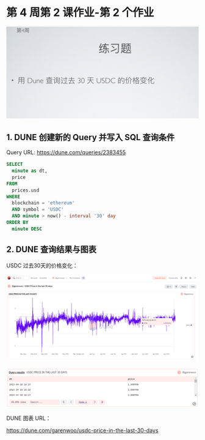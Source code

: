 # 第 4 周第 2 课作业-第 2 个作业
![w4-2-2](./IMG/Assignment_w4-2-2.png)
## 1. DUNE 创建新的 Query 并写入 SQL 查询条件
Query URL: https://dune.com/queries/2383455

```SQL
SELECT
  minute as dt,
  price
FROM
  prices.usd
WHERE
  blockchain = 'ethereum'
  AND symbol = 'USDC'
  AND minute > now() - interval '30' day
ORDER BY
  minute DESC
```
## 2. DUNE 查询结果与图表
USDC 过去30天的价格变化：

![w4-2-2](./IMG/1_DUNE_LineChart.png)

![w4-2-2](./IMG/2_DUNE_QueryResult.png)

DUNE 图表 URL：

https://dune.com/garenwoo/usdc-price-in-the-last-30-days
